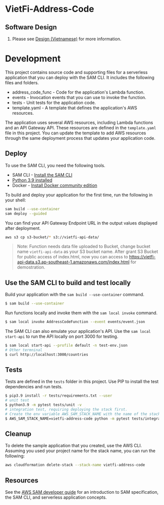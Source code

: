 # VietFi-Address-Code

## Software Design

1. Please see [Design (Vietnamese)](Design.vi_VN.md) for more information.

# Development

This project contains source code and supporting files for a serverless application that you can deploy with the SAM CLI. It includes the following files and folders.

- address_code_func - Code for the application's Lambda function.
- events - Invocation events that you can use to invoke the function.
- tests - Unit tests for the application code. 
- template.yaml - A template that defines the application's AWS resources.

The application uses several AWS resources, including Lambda functions and an API Gateway API. These resources are defined in the `template.yaml` file in this project. You can update the template to add AWS resources through the same deployment process that updates your application code.

## Deploy

To use the SAM CLI, you need the following tools.

* SAM CLI - [Install the SAM CLI](https://docs.aws.amazon.com/serverless-application-model/latest/developerguide/serverless-sam-cli-install.html)
* [Python 3.9 installed](https://www.python.org/downloads/)
* Docker - [Install Docker community edition](https://hub.docker.com/search/?type=edition&offering=community)

To build and deploy your application for the first time, run the following in your shell:

```bash
sam build --use-container
sam deploy --guided
```

You can find your API Gateway Endpoint URL in the output values displayed after deployment.

```bash
aws s3 cp s3-bucket/* s3://vietfi-api-data/
```

> Note: Function needs data file uploaded to Bucket, change bucket name `vietfi-api-data` as your S3 bucket name.
> After grant S3 Bucket for public access of index.html, now you can access to https://vietfi-api-data.s3.ap-southeast-1.amazonaws.com/index.html for demostration.


## Use the SAM CLI to build and test locally

Build your application with the `sam build --use-container` command.

```bash
$ sam build --use-container
```

Run functions locally and invoke them with the `sam local invoke` command.

```bash
$ sam local invoke AddressCodeFunction --event events/event.json
```

The SAM CLI can also emulate your application's API. Use the `sam local start-api` to run the API locally on port 3000 for testing.

```bash
$ sam local start-api --profile default -n test-env.json
# Other termninal
$ curl http://localhost:3000/countries
```

## Tests

Tests are defined in the `tests` folder in this project. Use PIP to install the test dependencies and run tests.

```bash
$ pip3.9 install -r tests/requirements.txt --user
# unit test
$ python3.9 -m pytest tests/unit -v
# integration test, requiring deploying the stack first.
# Create the env variable AWS_SAM_STACK_NAME with the name of the stack we are testing
$ AWS_SAM_STACK_NAME=vietfi-address-code python -m pytest tests/integration -v
```

## Cleanup

To delete the sample application that you created, use the AWS CLI. Assuming you used your project name for the stack name, you can run the following:

```bash
aws cloudformation delete-stack --stack-name vietfi-address-code
```

## Resources

See the [AWS SAM developer guide](https://docs.aws.amazon.com/serverless-application-model/latest/developerguide/what-is-sam.html) for an introduction to SAM specification, the SAM CLI, and serverless application concepts.